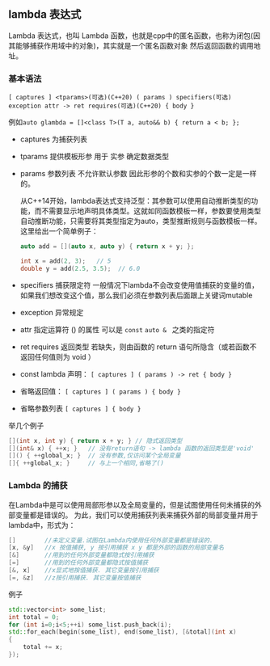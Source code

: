 ## lambda 表达式
Lambda 表达式，也叫 Lambda 函数，也就是cpp中的匿名函数，也称为闭包(因其能够捕获作用域中的对象)，其实就是一个匿名函数对象 然后返回函数的调用地址。
### 基本语法
`[ captures ] <tparams>(可选)(C++20) ( params ) specifiers(可选) exception attr -> ret requires(可选)(C++20) { body }`

例如`auto glambda = []<class T>(T a, auto&& b) { return a < b; };`

* captures 为捕获列表
* tparams 提供模板形参 用于 实参 确定数据类型
* params 参数列表 不允许默认参数 因此形参的个数和实参的个数一定是一样的。

    从C++14开始，lambda表达式支持泛型：其参数可以使用自动推断类型的功能，而不需要显示地声明具体类型。这就如同函数模板一样，参数要使用类型自动推断功能，只需要将其类型指定为auto，类型推断规则与函数模板一样。这里给出一个简单例子：

    ``` cpp
    auto add = [](auto x, auto y) { return x + y; };
    
    int x = add(2, 3);   // 5
    double y = add(2.5, 3.5);  // 6.0
    ```

* specifiers 捕获限定符 一般情况下lambda不会改变使用值捕获的变量的值，如果我们想改变这个值，那么我们必须在参数列表后面跟上关键词mutable
* exception 异常规定
* attr 指定运算符 () 的属性 可以是 `const` `auto & ` 之类的指定符
* ret requires 返回类型 若缺失，则由函数的 return 语句所隐含（或若函数不返回任何值则为 void ）


* const lambda 声明：
`[ captures ] ( params ) -> ret { body }`
* 省略返回值：
`[ captures ] ( params ) { body }`
* 省略参数列表
`[ captures ] { body }`

举几个例子

``` cpp
[](int x, int y) { return x + y; } // 隐式返回类型
[](int& x) { ++x; }   // 没有return语句 -> lambda 函数的返回类型是'void'
[]() { ++global_x; }  // 没有参数,仅访问某个全局变量
[]{ ++global_x; }     // 与上一个相同,省略了()
```

### Lambda 的捕获
在Lambda中是可以使用局部形参以及全局变量的，但是试图使用任何未捕获的外部变量都是错误的。
为此，我们可以使用捕获列表来捕获外部的局部变量并用于lambda中，形式为：

``` cpp
[]        //未定义变量.试图在Lambda内使用任何外部变量都是错误的.
[x, &y]   //x 按值捕获, y 按引用捕获 x y 都是外部的函数的局部变量名
[&]       //用到的任何外部变量都隐式按引用捕获
[=]       //用到的任何外部变量都隐式按值捕获
[&, x]    //x显式地按值捕获. 其它变量按引用捕获
[=, &z]   //z按引用捕获. 其它变量按值捕获
```

例子

``` cpp
std::vector<int> some_list;
int total = 0;
for (int i=0;i<5;++i) some_list.push_back(i);
std::for_each(begin(some_list), end(some_list), [&total](int x)
{
    total += x;
});
```
